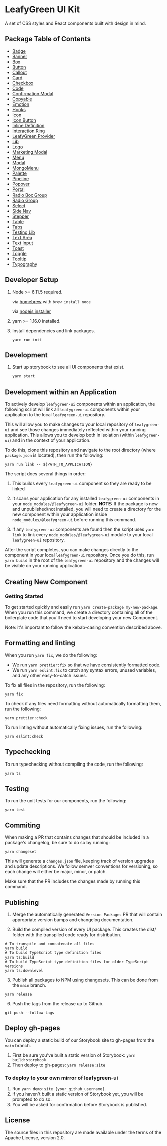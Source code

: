 # LeafyGreen UI Kit

A set of CSS styles and React components built with design in mind.

## Package Table of Contents

- [Badge](https://github.com/mongodb/leafygreen-ui/tree/main/packages/badge)
- [Banner](https://github.com/mongodb/leafygreen-ui/tree/main/packages/banner)
- [Box](https://github.com/mongodb/leafygreen-ui/tree/main/packages/box)
- [Button](https://github.com/mongodb/leafygreen-ui/tree/main/packages/button)
- [Callout](https://github.com/mongodb/leafygreen-ui/tree/main/packages/callout)
- [Card](https://github.com/mongodb/leafygreen-ui/tree/main/packages/card)
- [Checkbox](https://github.com/mongodb/leafygreen-ui/tree/main/packages/checkbox)
- [Code](https://github.com/mongodb/leafygreen-ui/tree/main/packages/code)
- [Confirmation Modal](https://github.com/mongodb/leafygreen-ui/tree/main/packages/confirmation-modal)
- [Copyable](https://github.com/mongodb/leafygreen-ui/tree/main/packages/copyable)
- [Emotion](https://github.com/mongodb/leafygreen-ui/tree/main/packages/emotion)
- [Hooks](https://github.com/mongodb/leafygreen-ui/tree/main/packages/hooks)
- [Icon](https://github.com/mongodb/leafygreen-ui/tree/main/packages/icon)
- [Icon Button](https://github.com/mongodb/leafygreen-ui/tree/main/packages/icon-button)
- [Inline Definition](https://github.com/mongodb/leafygreen-ui/tree/main/packages/inline-definition)
- [Interaction Ring](https://github.com/mongodb/leafygreen-ui/tree/main/packages/interaction-ring)
- [LeafyGreen Provider](https://github.com/mongodb/leafygreen-ui/tree/main/packages/leafygreen-provider)
- [Lib](https://github.com/mongodb/leafygreen-ui/tree/main/packages/lib)
- [Logo](https://github.com/mongodb/leafygreen-ui/tree/main/packages/logo)
- [Marketing Modal](https://github.com/mongodb/leafygreen-ui/tree/main/packages/marketing-modal)
- [Menu](https://github.com/mongodb/leafygreen-ui/tree/main/packages/menu)
- [Modal](https://github.com/mongodb/leafygreen-ui/tree/main/packages/modal)
- [MongoMenu](https://github.com/mongodb/leafygreen-ui/tree/main/packages/mongo-menu)
- [Palette](https://github.com/mongodb/leafygreen-ui/tree/main/packages/palette)
- [Pipeline](https://github.com/mongodb/leafygreen-ui/tree/main/packages/pipeline)
- [Popover](https://github.com/mongodb/leafygreen-ui/tree/main/packages/popover)
- [Portal](https://github.com/mongodb/leafygreen-ui/tree/main/packages/portal)
- [Radio Box Group](https://github.com/mongodb/leafygreen-ui/tree/main/packages/radio-box-group)
- [Radio Group](https://github.com/mongodb/leafygreen-ui/tree/main/packages/radio-group)
- [Select](https://github.com/mongodb/leafygreen-ui/tree/main/packages/select)
- [Side Nav](https://github.com/mongodb/leafygreen-ui/tree/main/packages/side-nav)
- [Stepper](https://github.com/mongodb/leafygreen-ui/tree/main/packages/stepper)
- [Table](https://github.com/mongodb/leafygreen-ui/tree/main/packages/table)
- [Tabs](https://github.com/mongodb/leafygreen-ui/tree/main/packages/tabs)
- [Testing Lib](https://github.com/mongodb/leafygreen-ui/tree/main/packages/testing-lib)
- [Text Area](https://github.com/mongodb/leafygreen-ui/tree/main/packages/text-area)
- [Text Input](https://github.com/mongodb/leafygreen-ui/tree/main/packages/text-input)
- [Toast](https://github.com/mongodb/leafygreen-ui/tree/main/packages/toast)
- [Toggle](https://github.com/mongodb/leafygreen-ui/tree/main/packages/toggle)
- [Tooltip](https://github.com/mongodb/leafygreen-ui/tree/main/packages/tooltip)
- [Typography](https://github.com/mongodb/leafygreen-ui/tree/main/packages/typography)

## Developer Setup

1. Node >= 6.11.5 required.

   via [homebrew](https://brew.sh/) with `brew install node`

   via [nodejs installer](https://nodejs.org/en/)

2. yarn >= 1.16.0 installed.

3. Install dependencies and link packages.

   `yarn run init`

## Development

1. Start up storybook to see all UI components that exist.

   `yarn start`

## Development within an Application

To actively develop `leafygreen-ui` components within an application, the following script will link all `leafygreen-ui` components within your application to the local `leafygreen-ui` repository.

This will allow you to make changes to your local repository of `leafygreen-ui` and see those changes immediately reflected within your running application. This allows you to develop both in isolation (within `leafygreen-ui`) and in the context of your application.

To do this, clone this repository and navigate to the root directory (where `package.json` is located), then run the following:

```
yarn run link -- ${PATH_TO_APPLICATION}
```

The script does several things in order:

1. This builds every `leafygreen-ui` component so they are ready to be linked

2. It scans your application for any installed `leafygreen-ui` components in your `node_modules/@leafygreen-ui` folder.
   **NOTE:** If the package is new and unpublished/not installed, you will need to create a directory for the new component within your application inside `node_modules/@leafygreen-ui` before running this command.

3. If any `leafygreen-ui` components are found then the script uses `yarn link` to link every `node_modules/@leafygreen-ui` module to your local `leafygreen-ui` repository.

After the script completes, you can make changes directly to the component in your local `leafygreen-ui` repository. Once you do this, run `yarn build` in the root of the `leafygreen-ui` repository and the changes will be visible on your running application.

## Creating New Component

### Getting Started

To get started quickly and easily run `yarn create-package my-new-package`. When you run this command, we create a directory containing all of the boilerplate code that you'll need to start developing your new Component.

Note: it's important to follow the kebab-casing convention described above.

## Formatting and linting

When you run `yarn fix`, we do the following:

- We run `yarn prettier:fix` so that we have consistently formatted code.
- We run `yarn eslint:fix` to catch any syntax errors, unused variables, and any other easy-to-catch issues.

To fix all files in the repository, run the following:

```
yarn fix
```

To check if any files need formatting without automatically formatting them, run the following:

```
yarn prettier:check
```

To run linting without automatically fixing issues, run the following:

```
yarn eslint:check
```

## Typechecking

To run typechecking without compiling the code, run the following:

```
yarn ts
```

## Testing

To run the unit tests for our components, run the following:

```
yarn test
```

## Commiting

When making a PR that contains changes that should be included in a package's changelog, be sure to do so by running:

```
yarn changeset
```

This will generate a `changes.json` file, keeping track of version upgrades and update descriptions. We follow semver conventions for versioning, so each change will either be major, minor, or patch.

Make sure that the PR includes the changes made by running this command.

## Publishing

1. Merge the automatically generated `Version Packages` PR that will contain appropriate version bumps and changelog documentation.

2. Build the compiled version of every UI package. This creates the dist/ folder with the transpiled code ready for distribution.

```
# To transpile and concatenate all files
yarn build
# To build TypeScript type definition files
yarn ts:build
# To build TypeScript type definition files for older TypeScript versions
yarn ts:downlevel
```

3. Publish all packages to NPM using changesets. This can be done from the `main` branch.

```
yarn release
```

6. Push the tags from the release up to Github.

```
git push --follow-tags
```

## Deploy gh-pages

You can deploy a static build of our Storybook site to gh-pages from the `main` branch.

1. First be sure you've built a static version of Storybook: `yarn build:storybook`
2. Then deploy to gh-pages: `yarn release:site`

### To deploy to your own mirror of leafygreen-ui

1. Run `yarn demo:site [your_github_username]`.
2. If you haven't built a static version of Storybook yet, you will be prompted to do so.
3. You will be asked for confirmation before Storybook is published.

## License

The source files in this repository are made available under the terms of the Apache License, version 2.0.
